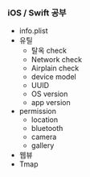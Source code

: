 ### iOS / Swift 공부

- info.plist
- 유틸
  - 탈옥 check
  - Network check
  - Airplain check
  - device model
  - UUID
  - OS version
  - app version
- permission
  - location
  - bluetooth
  - camera
  - gallery
- 웹뷰
- Tmap
